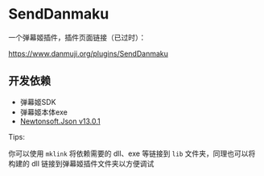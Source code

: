 # SendDanmaku

一个弹幕姬插件，插件页面链接（已过时）：

https://www.danmuji.org/plugins/SendDanmaku

## 开发依赖

- 弹幕姬SDK
- 弹幕姬本体exe
- [Newtonsoft.Json v13.0.1](https://www.nuget.org/packages/Newtonsoft.Json/13.0.1)

Tips:

你可以使用 `mklink` 将依赖需要的 dll、exe 等链接到 `lib` 文件夹，同理也可以将构建的 dll 链接到弹幕姬插件文件夹以方便调试